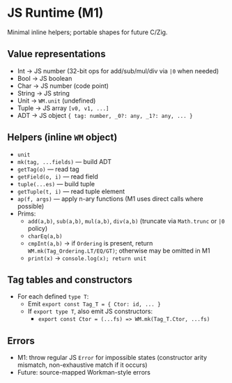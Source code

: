# JS Runtime (M1)

Minimal inline helpers; portable shapes for future C/Zig.

## Value representations
- Int → JS number (32-bit ops for add/sub/mul/div via `|0` when needed)
- Bool → JS boolean
- Char → JS number (code point)
- String → JS string
- Unit → `WM.unit` (undefined)
- Tuple → JS array `[v0, v1, ...]`
- ADT → JS object `{ tag: number, _0?: any, _1?: any, ... }`

## Helpers (inline `WM` object)
- `unit`
- `mk(tag, ...fields)` — build ADT
- `getTag(o)` — read tag
- `getField(o, i)` — read field
- `tuple(...es)` — build tuple
- `getTuple(t, i)` — read tuple element
- `ap(f, args)` — apply n-ary functions (M1 uses direct calls where possible)
- Prims:
  - `add(a,b)`, `sub(a,b)`, `mul(a,b)`, `div(a,b)` (truncate via `Math.trunc` or `|0` policy)
  - `charEq(a,b)`
  - `cmpInt(a,b)` → if `Ordering` is present, return `WM.mk(Tag_Ordering.LT/EQ/GT)`; otherwise may be omitted in M1
  - `print(x)` → `console.log(x); return unit`

## Tag tables and constructors
- For each defined `type T`:
  - Emit `export const Tag_T = { Ctor: id, ... }`
  - If `export type T`, also emit JS constructors:
    - `export const Ctor = (...fs) => WM.mk(Tag_T.Ctor, ...fs)`

## Errors
- M1: throw regular JS `Error` for impossible states (constructor arity mismatch, non-exhaustive match if it occurs)
- Future: source-mapped Workman-style errors
